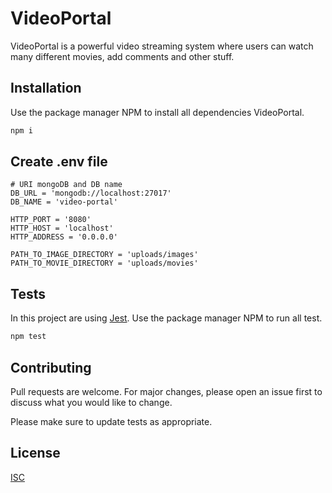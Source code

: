 # VideoPortal

VideoPortal is a powerful video streaming system where users can watch many different movies, add comments and other stuff.

## Installation

Use the package manager NPM to install all dependencies VideoPortal.

```bash
npm i
```

## Create .env file
```dotenv
# URI mongoDB and DB name
DB_URL = 'mongodb://localhost:27017'
DB_NAME = 'video-portal'

HTTP_PORT = '8080'
HTTP_HOST = 'localhost'
HTTP_ADDRESS = '0.0.0.0'

PATH_TO_IMAGE_DIRECTORY = 'uploads/images'
PATH_TO_MOVIE_DIRECTORY = 'uploads/movies'
```

## Tests
In this project are using [Jest](https://jestjs.io/en/). Use the package manager NPM to run all test.

```bash
npm test
```

## Contributing
Pull requests are welcome. For major changes, please open an issue first to discuss what you would like to change.

Please make sure to update tests as appropriate.

## License
[ISC](https://choosealicense.com/licenses/isc/)